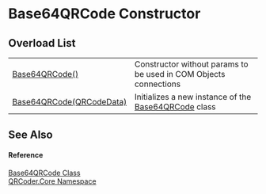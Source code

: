 # Base64QRCode Constructor


## Overload List
<table>
<tr>
<td><a href="M_QRCoder_Core_Base64QRCode__ctor.md">Base64QRCode()</a></td>
<td>Constructor without params to be used in COM Objects connections</td></tr>
<tr>
<td><a href="M_QRCoder_Core_Base64QRCode__ctor_1.md">Base64QRCode(QRCodeData)</a></td>
<td>Initializes a new instance of the <a href="T_QRCoder_Core_Base64QRCode.md">Base64QRCode</a> class</td></tr>
</table>

## See Also


#### Reference
<a href="T_QRCoder_Core_Base64QRCode.md">Base64QRCode Class</a>  
<a href="N_QRCoder_Core.md">QRCoder.Core Namespace</a>  
